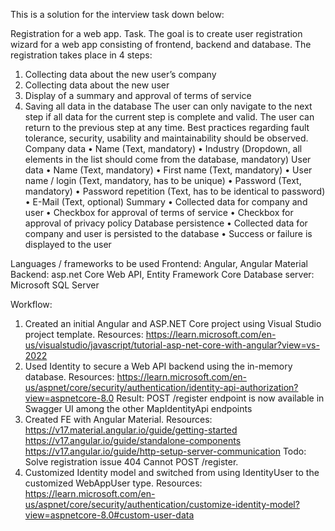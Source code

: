 This is a solution for the interview task down below:

  Registration for a web app. Task. The goal is to create user registration wizard for a web app consisting of frontend, backend and
  database. The registration takes place in 4 steps:
  1. Collecting data about the new user’s company
  2. Collecting data about the new user
  3. Display of a summary and approval of terms of service
  4. Saving all data in the database
  The user can only navigate to the next step if all data for the current step is complete and valid. The
  user can return to the previous step at any time.
  Best practices regarding fault tolerance, security, usability and maintainability should be observed.
  Company data
  • Name (Text, mandatory)
  • Industry (Dropdown, all elements in the list should come from the database, mandatory)
  User data
  • Name (Text, mandatory)
  • First name (Text, mandatory)
  • User name / login (Text, mandatory, has to be unique)
  • Password (Text, mandatory)
  • Password repetition (Text, has to be identical to password)
  • E-Mail (Text, optional)
  Summary
  • Collected data for company and user
  • Checkbox for approval of terms of service
  • Checkbox for approval of privacy policy
  Database persistence
  • Collected data for company and user is persisted to the database
  • Success or failure is displayed to the user
  
  Languages / frameworks to be used
  Frontend: Angular, Angular Material
  Backend: asp.net Core Web API, Entity Framework Core
  Database server: Microsoft SQL Server

Workflow:

1. Created an initial Angular and ASP.NET Core project using Visual Studio project template.
   Resources:
   https://learn.microsoft.com/en-us/visualstudio/javascript/tutorial-asp-net-core-with-angular?view=vs-2022
3. Used Identity to secure a Web API backend using the in-memory database.
   Resources:
   https://learn.microsoft.com/en-us/aspnet/core/security/authentication/identity-api-authorization?view=aspnetcore-8.0
   Result:
   POST /register endpoint is now available in Swagger UI among the other MapIdentityApi<TUser> endpoints
4. Created FE with Angular Material.
   Resources:
   https://v17.material.angular.io/guide/getting-started
   https://v17.angular.io/guide/standalone-components
   https://v17.angular.io/guide/http-setup-server-communication
   Todo:
   Solve registration issue 404 Cannot POST /register.
6. Customized Identity model and switched from using IdentityUser to the customized WebAppUser type.
   Resources:
   https://learn.microsoft.com/en-us/aspnet/core/security/authentication/customize-identity-model?view=aspnetcore-8.0#custom-user-data


